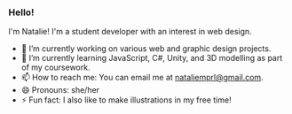 ### Hello!

<!--
**nperelygin/nperelygin** is a ✨ _special_ ✨ repository because its `README.md` (this file) appears on your GitHub profile.

Here are some ideas to get you started:

- 🔭 I’m currently working on ...
- 🌱 I’m currently learning ...
- 👯 I’m looking to collaborate on ...
- 🤔 I’m looking for help with ...
- 💬 Ask me about ...
- 📫 How to reach me: ...
- 😄 Pronouns: ...
- ⚡ Fun fact: ...
-->

I'm Natalie! I'm a student developer with an interest in web design.

- 🔭 I’m currently working on various web and graphic design projects.
- 🌱 I’m currently learning JavaScript, C#, Unity, and 3D modelling as part of my coursework.
- 📫 How to reach me: You can email me at nataliemprl@gmail.com.
- 😄 Pronouns: she/her
- ⚡ Fun fact: I also like to make illustrations in my free time!
